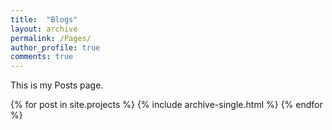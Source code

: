```yaml
---
title:  "Blogs"
layout: archive
permalink: /Pages/
author_profile: true
comments: true
---
```


This is my Posts page.

{% for post in site.projects %}
    {% include archive-single.html %}
{% endfor %}
